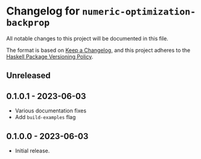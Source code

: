 # Changelog for `numeric-optimization-backprop`

All notable changes to this project will be documented in this file.

The format is based on [Keep a Changelog](https://keepachangelog.com/en/1.0.0/),
and this project adheres to the
[Haskell Package Versioning Policy](https://pvp.haskell.org/).

## Unreleased

## 0.1.0.1 - 2023-06-03

* Various documentation fixes
* Add `build-examples` flag

## 0.1.0.0 - 2023-06-03

* Initial release.
